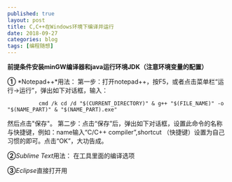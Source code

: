 ```yaml
---
published: true
layout: post
title: C,C++在Windows环境下编译并运行
date: 2018-09-27
categories: blog
tags: [编程随想]
---
```


**前提条件安装minGW编译器和java运行环境JDK（注意环境变量的配置）**

**①** *Notepad++*用法：
第一步：打开notepad++，按F5，或者点击菜单栏“运行->运行”，弹出如下对话框，输入：

              cmd /k cd /d "$(CURRENT_DIRECTORY)" & g++ "$(FILE_NAME)" -o "$(NAME_PART)" & "$(NAME_PART).exe"

然后点击"保存"。
第二步：点击“保存”后，弹出如下对话框，设置此命令的名称与快捷键，例如：name输入“C/C++ compiler”,shortcut （快捷键）设置为自己习惯的即可。点击“OK”，大功告成。

**②***Sublime Text*用法：
                 在工具里面的编译选项

**③***Eclipse*直接打开用				 

